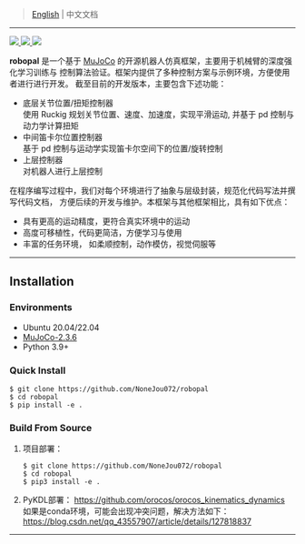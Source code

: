 <!-- Author: Haoran Zhou-->
<!-- date: 04.01.2023 -->
> [English](README.md) | 中文文档
---
<p>
  <a href="https://codeup.teambition.com/62219d81e4c44077bd46bffe/RoboIMI/tree/master" alt="GitHub">
    <img src="https://img.shields.io/github/actions/workflow/status/deepmind/mujoco/build.yml?branch=main">
  </a>
  <a href="https://mujoco.readthedocs.io/" alt="Documentation">
    <img src="https://readthedocs.org/projects/mujoco/badge/?version=latest">
  </a>
  <a href="https://codeup.teambition.com/62219d81e4c44077bd46bffe/RoboIMI/tree/master" alt="License">
    <img src="https://img.shields.io/github/license/deepmind/mujoco">
  </a>
</p>

**robopal** 是一个基于 [MuJoCo](http://mujoco.org/) 的开源机器人仿真框架，主要用于机械臂的深度强化学习训练与
控制算法验证。框架内提供了多种控制方案与示例环境，方便使用者进行进行开发。
截至目前的开发版本，主要包含下述功能：
* 底层关节位置/扭矩控制器  
  使用 Ruckig 规划关节位置、速度、加速度，实现平滑运动, 并基于 pd 控制与动力学计算扭矩
* 中间笛卡尔位置控制器  
  基于 pd 控制与运动学实现笛卡尔空间下的位置/旋转控制
* 上层控制器  
  对机器人进行上层控制

在程序编写过程中，我们对每个环境进行了抽象与层级封装，规范化代码写法并撰写代码文档，
方便后续的开发与维护。本框架与其他框架相比，具有如下优点：
* 具有更高的运动精度，更符合真实环境中的运动
* 高度可移植性，代码更简洁，方便学习与使用
* 丰富的任务环境， 如柔顺控制，动作模仿，视觉伺服等

---
## Installation  

### Environments

* Ubuntu 20.04/22.04
* [MuJoCo-2.3.6](http://mujoco.org/)
* Python 3.9+

### Quick Install  

   ```commandline
   $ git clone https://github.com/NoneJou072/robopal
   $ cd robopal
   $ pip install -e .
   ```
### Build From Source

1. 项目部署：

   ```commandline
   $ git clone https://github.com/NoneJou072/robopal
   $ cd robopal
   $ pip3 install -e .
   ```
2. PyKDL部署：
   https://github.com/orocos/orocos_kinematics_dynamics  
   如果是conda环境，可能会出现冲突问题，解决方法如下：
   https://blog.csdn.net/qq_43557907/article/details/127818837

---
